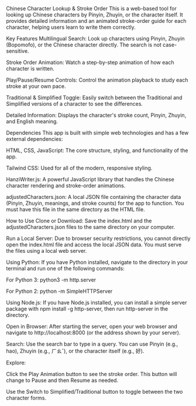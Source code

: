 Chinese Character Lookup & Stroke Order
This is a web-based tool for looking up Chinese characters by Pinyin, Zhuyin, or the character itself. It provides detailed information and an animated stroke-order guide for each character, helping users learn to write them correctly.

Key Features
Multilingual Search: Look up characters using Pinyin, Zhuyin (Bopomofo), or the Chinese character directly. The search is not case-sensitive.

Stroke Order Animation: Watch a step-by-step animation of how each character is written.

Play/Pause/Resume Controls: Control the animation playback to study each stroke at your own pace.

Traditional & Simplified Toggle: Easily switch between the Traditional and Simplified versions of a character to see the differences.

Detailed Information: Displays the character's stroke count, Pinyin, Zhuyin, and English meaning.

Dependencies
This app is built with simple web technologies and has a few external dependencies:

HTML, CSS, JavaScript: The core structure, styling, and functionality of the app.

Tailwind CSS: Used for all of the modern, responsive styling.

HanziWriter.js: A powerful JavaScript library that handles the Chinese character rendering and stroke-order animations.

adjustedCharacters.json: A local JSON file containing the character data (Pinyin, Zhuyin, meanings, and stroke counts) for the app to function. You must have this file in the same directory as the HTML file.

How to Use
Clone or Download: Save the index.html and the adjustedCharacters.json files to the same directory on your computer.

Run a Local Server: Due to browser security restrictions, you cannot directly open the index.html file and access the local JSON data. You must serve the files using a local web server.

Using Python: If you have Python installed, navigate to the directory in your terminal and run one of the following commands:

For Python 3: python3 -m http.server

For Python 2: python -m SimpleHTTPServer

Using Node.js: If you have Node.js installed, you can install a simple server package with npm install -g http-server, then run http-server in the directory.

Open in Browser: After starting the server, open your web browser and navigate to http://localhost:8000 (or the address shown by your server).

Search: Use the search bar to type in a query. You can use Pinyin (e.g., hao), Zhuyin (e.g., ㄏㄠˇ), or the character itself (e.g., 好).

Explore:

Click the Play Animation button to see the stroke order. This button will change to Pause and then Resume as needed.

Use the Switch to Simplified/Traditional button to toggle between the two character forms.